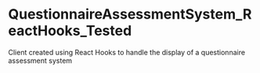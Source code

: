 # QuestionnaireAssessmentSystem_ReactHooks_Tested
Client created using React Hooks to handle the display of a questionnaire assessment system 
